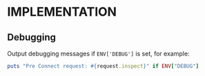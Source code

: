 IMPLEMENTATION
==============

## Debugging

Output debugging messages if `ENV['DEBUG']` is set, for example:

```ruby
puts "Pre Connect request: #{request.inspect}" if ENV["DEBUG"]
```
